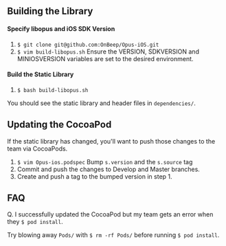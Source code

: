 ## Building the Library

#### Specify libopus and iOS SDK Version
1. `$ git clone git@github.com:OnBeep/Opus-iOS.git`
2. `$ vim build-libopus.sh` Ensure the VERSION, SDKVERSION and MINIOSVERSION variables are set to the desired environment.

#### Build the Static Library
1. `$ bash build-libopus.sh`

You should see the static library and header files in `dependencies/`.

## Updating the CocoaPod
If the static library has changed, you'll want to push those changes to the team via CocoaPods.

1. `$ vim Opus-ios.podspec` Bump `s.version` and the `s.source` tag
2. Commit and push the changes to Develop and Master branches. 
3. Create and push a tag to the bumped version in step 1.

## FAQ

Q. I successfully updated the CocoaPod but my team gets an error when they `$ pod install`. 

Try blowing away `Pods/` with `$ rm -rf Pods/` before running `$ pod install`.
